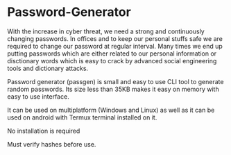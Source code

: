 # Password-Generator

With the increase in cyber threat, we need a strong and continuously changing passwords. In offices and to keep our personal stuffs safe we are required to change our password at regular interval. Many times we end up putting passwords which are either related to our personal information or disctionary words which is easy to crack by advanced social engineering tools and dictionary attacks. 

Password generator (passgen) is small and easy to use CLI tool to generate random passwords. Its size less than 35KB makes it easy on memory with easy to use interface.

It can be used on multiplatform (Windows and Linux) as well as it can be used on android with Termux terminal installed on it.

No installation is required

Must verify hashes before use.

